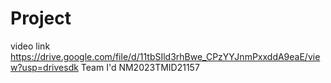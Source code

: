 # Project
video link 
https://drive.google.com/file/d/11tbSIld3rhBwe_CPzYYJnmPxxddA9eaE/view?usp=drivesdk
Team I'd NM2023TMID21157

